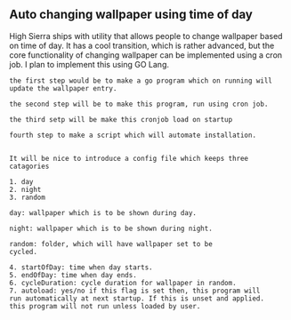 ## Auto changing wallpaper using time of day

High Sierra ships with utility that allows people to change wallpaper based
on time of day. It has a cool transition, which is rather advanced, but the core functionality of changing wallpaper can be implemented using a cron job. I plan to implement this using GO Lang.

	the first step would be to make a go program which on running will
	update the wallpaper entry.

	the second step will be to make this program, run using cron job.

	the third setp will be make this cronjob load on startup

	fourth step to make a script which will automate installation.


	It will be nice to introduce a config file which keeps three catagories

	1. day 
	2. night
	3. random

	day: wallpaper which is to be shown during day.

	night: wallpaper which is to be shown during night.

	random: folder, which will have wallpaper set to be 
	cycled.

	4. startOfDay: time when day starts.
	5. endOfDay: time when day ends.
	6. cycleDuration: cycle duration for wallpaper in random.
	7. autoload: yes/no if this flag is set then, this program will
	run automatically at next startup. If this is unset and applied.
	this program will not run unless loaded by user.
